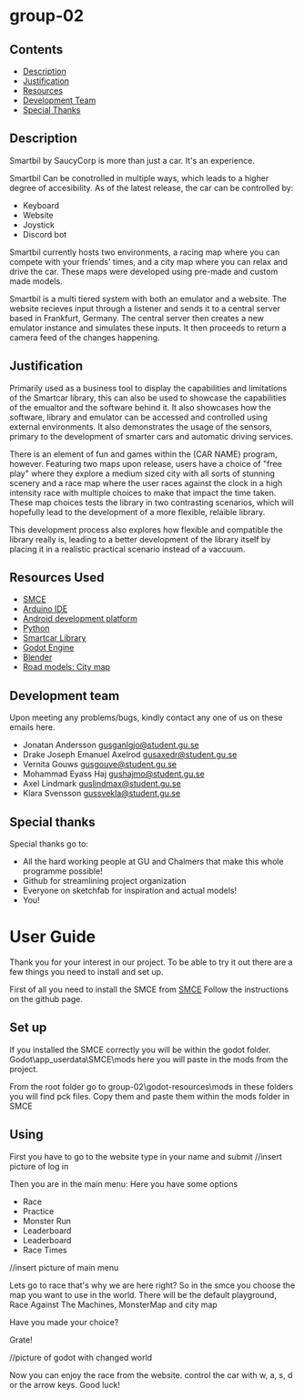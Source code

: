 # group-02
## Contents
- [Description](#description)
- [Justification](#justification)
- [Resources](#resources-used)
- [Development Team](#development-team)
- [Special Thanks](#special-thanks)
## Description
Smartbil by SaucyCorp is more than just a car. It's an experience. 

Smartbil Can be conotrolled in multiple ways, which leads to a higher degree of accesibility. As of the latest release, the car can be controlled by: 
- Keyboard
- Website
- Joystick
- Discord bot

Smartbil currently hosts two environments, a racing map where you can compete with your friends' times, and a city map where you can relax and drive the car.
These maps were developed using pre-made and custom made models.

Smartbil is a multi tiered system with both an emulator and a website. The website recieves input through a listener and sends it to a central server based in Frankfurt, Germany. The central server then creates a new emulator instance and simulates these inputs. It then proceeds to return a camera feed of the changes happening.

## Justification
Primarily used as a business tool to display the capabilities and limitations of the Smartcar library, this can also be used to showcase the capabilities of the emualtor and the software behind it. It also showcases how the software, library and emulator can be accessed and controlled using external environments.
It also demonstrates the usage of the sensors, primary to the development of smarter cars and automatic driving services.

There is an element of fun and games within the (CAR NAME) program, however. Featuring two maps upon release, users have a choice of "free play" where they explore a medium sized city with all sorts of stunning scenery and a race map where the user races against the clock in a high intensity race with multiple choices to make that impact the time taken. These map choices tests the library in two contrasting scenarios, which will hopefully lead to the development of a more flexible, relaible library.

This development process also explores how flexible and compatible the library really is, leading to a better development of the library itself by placing it in a realistic practical scenario instead of a vaccuum.

## Resources Used
- [SMCE](https://github.com/ItJustWorksTM/smce-gd "SMCE github page")
- [Arduino IDE](https://www.arduino.cc/en/software "Arduino")
- [Android development platform](https://developer.android.com/studio "Android studio homepage")
- [Python](https://www.python.org/ "Python home page")
- [Smartcar Library](https://www.arduinolibraries.info/libraries/smartcar-shield "Smartcar Library")
- [Godot Engine](https://godotengine.org/ "Godot main page")
- [Blender](https://www.blender.org/ "Blender")
- [Road models: City map](https://sketchfab.com/3d-models/low-poly-modular-roads-free-asset-pack-d202f189bd5e46bb984eaa25398e200f)

## Development team
Upon meeting any problems/bugs, kindly contact any one of us on these emails here.

- Jonatan Andersson                 gusganlgjo@student.gu.se
- Drake Joseph Emanuel Axelrod      gusaxedr@student.gu.se
- Vernita Gouws                     gusgouve@student.gu.se
- Mohammad Eyass Haj                gushajmo@student.gu.se
- Axel Lindmark                     guslindmax@student.gu.se
- Klara Svensson                    gussvekla@student.gu.se

## Special thanks
Special thanks go to:
- All the hard working people at GU and Chalmers that make this whole programme possible!
- Github for streamlining project organization
- Everyone on sketchfab for inspiration and actual models!
- You!


# User Guide
Thank you for your interest in our project. To be able to try it out there are a few things you need to install and set up.

First of all you need to install the SMCE from [SMCE](https://github.com/ItJustWorksTM/smce-gd) 
Follow the instructions on the github page. 

## Set up
If you installed the SMCE correctly you will be within the godot folder. Godot\app_userdata\SMCE\mods here you will paste in the mods from the project.

From the root folder go to group-02\godot-resources\mods in these folders you will find pck files. Copy them and paste them within the mods folder in SMCE 

## Using 
First you have to go to the website type in your name and submit
//insert picture of log in

Then you are in the main menu:
Here you have some options
- Race
- Practice
- Monster Run
- Leaderboard
- Leaderboard
- Race Times

//insert picture of main menu

Lets go to race that's why we	are here right?
So in the smce you choose the map you want to use in the world.  There will be the default playground, Race Against The Machines, MonsterMap and city map

Have you made your choice?

Grate! 

//picture of godot with changed world

Now you can enjoy the race from the website. control the car with w, a, s, d or the arrow keys.
Good luck!



